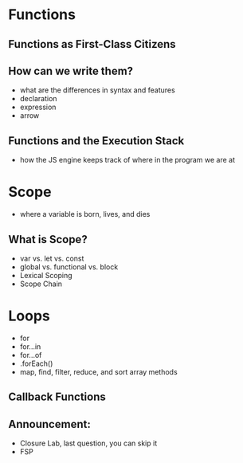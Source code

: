 # Functions

## Functions as First-Class Citizens

## How can we write them?
- what are the differences in syntax and features
- declaration
- expression
- arrow

## Functions and the Execution Stack
- how the JS engine keeps track of where in the program we are at

# Scope
- where a variable is born, lives, and dies

## What is Scope?
- var vs. let vs. const
- global vs. functional vs. block
- Lexical Scoping
- Scope Chain

# Loops
- for
- for...in
- for...of
- .forEach()
- map, find, filter, reduce, and sort array methods

## Callback Functions





## Announcement:
- Closure Lab, last question, you can skip it
- FSP
